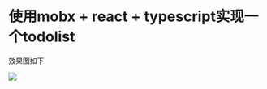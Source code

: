 # 使用mobx + react + typescript实现一个todolist
效果图如下  
  
![](https://github.com/sundaypig/blog/raw/master/images/demo.gif)